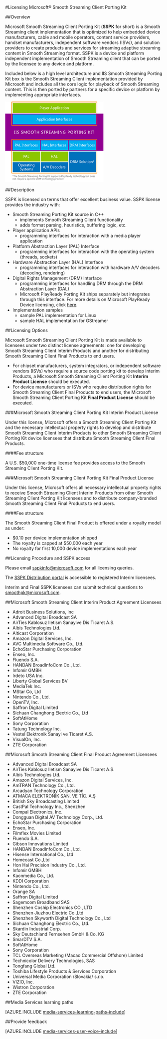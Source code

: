<properties 
	pageTitle="Licensing Microsoft® Smooth Streaming Client Porting Kit" 
	description="Learn about how to licensing the Microsoft® Smooth Streaming Client Porting Kit." 
	services="media-services" 
	documentationCenter="" 
	authors="xpouyat,vsood" 
	manager="erikre" 
	editor=""/>

<tags 
	ms.service="media-services" 
	ms.workload="media" 
	ms.tgt_pltfrm="na" 
	ms.devlang="na" 
	ms.topic="article" 
	ms.date="07/19/2016"  
	ms.author="xpouyat"/>

#Licensing Microsoft® Smooth Streaming Client Porting Kit

##Overview

Microsoft Smooth Streaming Client Porting Kit (**SSPK** for short) is a Smooth Streaming client implementation that is optimized to help embedded device manufacturers, cable and mobile operators, content service providers, handset manufacturers, independent software vendors (ISVs), and solution providers to create products and services for streaming adaptive streaming content in Smooth Streaming format. SSPK is a device and platform independent implementation of Smooth Streaming client that can be ported by the licensee to any device and platform. 

Included below is a high level architecture and IIS Smooth Streaming Porting Kit box is the Smooth Streaming Client implementation provided by Microsoft and includes all the core logic for playback of Smooth Streaming content. This is then ported by partners for a specific device or platform by implementing appropriate interfaces. 

![SSPK](./media/media-services-sspk/sspk-arch.png)

##Description

SSPK is licensed on terms that offer excellent business value. SSPK license provides the industry with:

- Smooth Streaming Porting Kit source in C++ 
  - implements Smooth Streaming Client functionality
  - adds format parsing, heuristics, buffering logic, etc.
- Player application APIs 
  -	programming interfaces for interaction with a media player application
- Platform Abstraction Layer (PAL) Interface 
  -	programming interfaces for interaction with the operating system (threads, sockets)
- Hardware Abstraction Layer (HAL) Interface 
  -	programming interfaces for interaction with hardware A/V decoders (decoding, rendering)
- Digital Rights Management (DRM) Interface 
  -	programming interfaces for handling DRM through the DRM Abstraction Layer (DAL)
  -	Microsoft PlayReady Porting Kit ships separately but integrates through this interface. For more details on Microsoft PlayReady Device licensing, click [here](http://www.microsoft.com/playready/licensing/device_technology.mspx#pddipdl).
- Implementation samples 
  -	sample PAL implementation for Linux
  -	sample HAL implementation for GStreamer

##Licensing Options

Microsoft Smooth Streaming Client Porting Kit is made available to licensees under two distinct license agreements: one for developing Smooth Streaming Client Interim Products and another for distributing Smooth Streaming Client Final Products to end users.
 
- For chipset manufacturers, system integrators, or independent software vendors (ISVs) who require a source code porting kit to develop Interim Products, a Microsoft Smooth Streaming Client Porting Kit **Interim Product License** should be executed.
- For device manufacturers or ISVs who require distribution rights for Smooth Streaming Client Final Products to end users, the Microsoft Smooth Streaming Client Porting Kit **Final Product License** should be executed.

###Microsoft Smooth Streaming Client Porting Kit Interim Product License

Under this license, Microsoft offers a Smooth Streaming Client Porting Kit and the necessary intellectual property rights to develop and distribute Smooth Streaming Client Interim Products to other Smooth Streaming Client Porting Kit device licensees that distribute Smooth Streaming Client Final Products.

####Fee structure

A U.S. $50,000 one-time license fee provides access to the Smooth Streaming Client Porting Kit. 

###Microsoft Smooth Streaming Client Porting Kit Final Product License

Under this license, Microsoft offers all necessary intellectual property rights to receive Smooth Streaming Client Interim Products from other Smooth Streaming Client Porting Kit licensees and to distribute company-branded Smooth Streaming Client Final Products to end users.

####Fee structure

The Smooth Streaming Client Final Product is offered under a royalty model as under:

- $0.10 per device implementation shipped
- The royalty is capped at $50,000 each year
- No royalty for first 10,000 device implementations each year 

##Licensing Procedure and SSPK access

Please email [sspkinfo@microsoft.com](mailto:sspkinfo@microsoft.com) for all licensing queries.

The [SSPK Distribution portal](https://microsoft.sharepoint.com/teams/SSPKDOWNLOAD/) is accessible to registered Interim licensees.

Interim and Final SSPK licensees can submit technical questions to [smoothpk@microsoft.com](mailto:smoothpk@microsoft.com).

##Microsoft Smooth Streaming Client Interim Product Agreement Licensees

- Adroit Business Solutions, Inc
- Advanced Digital Broadcast SA
- AirTies Kablosuz Iletism Sanayive Dis Ticaret A.S.
- Albis Technologies Ltd.
- Alticast Corporation
- Amazon Digital Services, Inc.
- AVC Multimedia Software Co., Ltd.
- EchoStar Purchasing Corporation
- Enseo, Inc.
- Fluendo S.A.
- HANDAN BroadInfoCom Co., Ltd.
- Infomir GMBH
- Irdeto USA Inc.
- Liberty Global Services BV
- MediaTek Inc.
- MStar Co, Ltd
- Nintendo Co., Ltd.
- OpenTV, Inc.
- Saffron Digital Limited
- Sichuan Changhong Electric Co., Ltd
- SoftAtHome
- Sony Corporation
- Tatung Technology Inc.
- Vestel Elektronik Sanayi ve Ticaret A.S.
- VisualOn, Inc.
- ZTE Corporation

##Microsoft Smooth Streaming Client Final Product Agreement Licensees

- Advanced Digital Broadcast SA
- AirTies Kablosuz Iletism Sanayive Dis Ticaret A.S.
- Albis Technologies Ltd.
- Amazon Digital Services, Inc.
- AmTRAN Technology Co., Ltd.
- Arcadyan Technology Corporation
- ATMACA ELEKTRONİK SAN. VE TİC. A.Ş
- British Sky Broadcasting Limited
- CastPal Technology Inc., Shenzhen
- Compal Electronics, Inc.
- Dongguan Digital AV Technology Corp., Ltd.
- EchoStar Purchasing Corporation
- Enseo, Inc.
- Filmflex Movies Limited
- Fluendo S.A.
- Gibson Innovations Limited
- HANDAN BroadInfoCom Co., Ltd.
- Hisense International Co., Ltd
- Homecast Co.,Ltd
- Hon Hai Precision Industry Co., Ltd.
- Infomir GMBH
- Kaonmedia Co., Ltd.
- KDDI Corporation
- Nintendo Co., Ltd.
- Orange SA
- Saffron Digital Limited
- Sagemcom Broadband SAS
- Shenzhen Coship Electronics CO., LTD
- Shenzhen Jiuzhou Electric Co.,Ltd
- Shenzhen Skyworth Digital Technology Co., Ltd
- Sichuan Changhong Electric Co., Ltd.
- Skardin Industrial Corp.
- Sky Deutschland Fernsehen GmbH & Co. KG
- SmarDTV S.A.
- SoftAtHome
- Sony Corporation
- TCL Overseas Marketing (Macao Commercial Offshore) Limited
- Technicolor Delivery Technologies, SAS
- Tongfang Global Ltd.
- Toshiba Lifestyle Products & Services Corporation
- Universal Media Corporation /Slovakia/ s.r.o.
- VIZIO, Inc.
- Wistron Corporation
- ZTE Corporation

##Media Services learning paths

[AZURE.INCLUDE [media-services-learning-paths-include](../../includes/media-services-learning-paths-include.md)]

##Provide feedback

[AZURE.INCLUDE [media-services-user-voice-include](../../includes/media-services-user-voice-include.md)]
